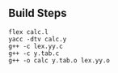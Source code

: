 ## Build Steps

```
flex calc.l
yacc -dtv calc.y
g++ -c lex.yy.c
g++ -c y.tab.c
g++ -o calc y.tab.o lex.yy.o
```
